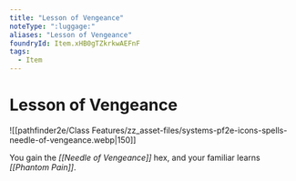 ```yaml
---
title: "Lesson of Vengeance"
noteType: ":luggage:"
aliases: "Lesson of Vengeance"
foundryId: Item.xHB0gTZkrkwAEFnF
tags:
  - Item
---
```


# Lesson of Vengeance
![[pathfinder2e/Class Features/zz_asset-files/systems-pf2e-icons-spells-needle-of-vengeance.webp|150]]

You gain the _[[Needle of Vengeance]]_ hex, and your familiar learns _[[Phantom Pain]]_.
